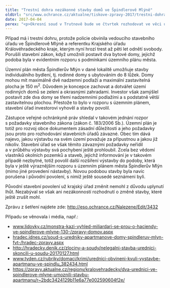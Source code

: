 ```yaml
---
title: "Trestní dohra nezákonné stavby domů ve Špindlerově Mlýně"
oldUrl: "src/www.ochrance.cz/aktualne/tiskove-zpravy-2017/trestni-dohra-nezakonne-stavby-domu-ve-spindlerove-mlyne"
date: 2017-04-04
perex: "<p>Okresní soud v Trutnově bude ve čtvrtek rozhodovat ve věci úředníků obviněných z maření úkolu úřední osoby z nedbalosti v souvislosti s povolením stavby dvou bytových domů ve Špindlerově Mlýně. Případem se zabýval i zástupce veřejné ochránkyně práv, který zjistil porušení stavebního zákona ze strany stavebního úřadu ve Špindlerově Mlýně a nečinnost Krajského úřadu Královéhradeckého kraje, který mohl částečně věc napravit, ale neudělal to, takže nezákonnost fakticky potvrdil.</p>"
---
```


<!-- imported from the old website -->

<p>Případ má i trestní dohru, protože policie obvinila vedoucího stavebního úřadu ve Špindlerově Mlýně a referentku Krajského úřadu Královéhradeckého kraje, kterým nyní hrozí trest až pěti let odnětí svobody. Porušili stavební zákon, když umožnili postavit dva bytové domy, jejichž podoba byla v evidentním rozporu s podmínkami územního plánu města. </p> <p>Územní plán města Špindlerův Mlýn v dané lokalitě umožňuje stavby individuálního bydlení, tj. rodinné domy s ubytováním do 8 lůžek. Domy mohou mít maximálně dvě nadzemní podlaží a maximální zastavitelná plocha je 150 m<sup>2</sup>. Důvodem je koncepce zachovat a dotvářet území rodinných domů se zelení a okrasnými zahradami. Investor však zamýšlel postavit zde dva domy se třemi nadzemními podlažími a s podstatně větší zastavitelnou plochou. Přestože to bylo v rozporu s územním plánem, stavební úřad investorovi vyhověl a stavby povolil. </p> <p>Zástupce veřejné ochránkyně práv shledal v takovém jednání rozpor s požadavky stavebního zákona (zákon č. 183/2006 Sb.). Územní plán je totiž pro rozvoj obce dokumentem zásadní důležitosti a jeho požadavky jsou proto pro rozhodování stavebních úřadů závazné. Obec tím dává najevo, jakou výstavbu na svém území považuje za přípustnou a jakou již nikoliv. Stavební úřad se však těmito závaznými požadavky neřídil a v průběhu výstavby svá pochybení ještě prohloubil. Zcela bez vědomí vlastníků okolních pozemků a staveb, jejichž informování je v takovém případě nezbytné, totiž povolil další rozšíření výstavby do podoby, která byla v ještě výraznějším rozporu s územním plánem města Špindlerův Mlýn (mimo jiné provedení nástavby). Novou podobou stavby byla navíc porušena i původní povolení, s nimiž ještě sousedé seznámeni byli.</p> <p>Původní stavební povolení už krajský úřad změnit nemohl z důvodu uplynutí lhůt. Nezabýval se však ani nezákonností rozhodnutí o změně stavby, které ještě zrušit mohl.</p><p> Zprávu z šetření najdete zde: <a title="Otevření do nového okna" href="http://eso.ochrance.cz/Nalezene/Edit/3432" target="_blank">http://eso.ochrance.cz/Nalezene/Edit/3432</a> <img alt="" src="https://www.ochrance.cz/typo3/ext/od_linkdesc/icons/external.gif" class="od_linkdesc_icon_external" /></p><p>Případu se věnovala i média, např.:</p><ul><li><a href="http://www.lidovky.cz/monstra-kazi-vyhled-miliardari-se-prou-o-haciendy-ve-spindlerove-mlyne-130-/zpravy-domov.aspx?c=A170107_123059_ln_domov_ele"><a href="http://www.lidovky.cz/monstra-kazi-vyhled-miliardari-se-prou-o-haciendy-ve-spindlerove-mlyne-130-/zpravy-domov.aspx?c=A170107_123059_ln_domov_ele" target="_blank">www.lidovky.cz/monstra-kazi-vyhled-miliardari-se-prou-o-haciendy-ve-spindlerove-mlyne-130-/zpravy-domov.aspx</a></a></li><li><a href="http://hradec.idnes.cz/soud-s-uredniky-apartmanove-domy-spindleruv-mlyn-fvt-/hradec-zpravy.aspx?c=A170126_131431_hradec-zpravy_the"><a href="http://hradec.idnes.cz/soud-s-uredniky-apartmanove-domy-spindleruv-mlyn-fvt-/hradec-zpravy.aspx?c=A170126_131431_hradec-zpravy_the" target="_blank">hradec.idnes.cz/soud-s-uredniky-apartmanove-domy-spindleruv-mlyn-fvt-/hradec-zpravy.aspx</a></a></li><li><a title="Otevření do nového okna" href="http://hradecky.denik.cz/zlociny-a-soudy/nelegalni-stavba-urednici-skoncili-u-soudu-20170127.html" target="_blank">http://hradecky.denik.cz/zlociny-a-soudy/nelegalni-stavba-urednici-skoncili-u-soudu-20170127.html</a> <img alt="" src="https://www.ochrance.cz/typo3/ext/od_linkdesc/icons/external.gif" class="od_linkdesc_icon_external" /> </li><li><a href="http://www.tyden.cz/rubriky/domaci/krimi/urednici-obvineni-kvuli-vystavbe-apartmanu-ve-spindlu_382434.html?showTab=nejnovejsi"><a href="http://www.tyden.cz/rubriky/domaci/krimi/urednici-obvineni-kvuli-vystavbe-apartmanu-ve-spindlu_382434.html?showTab=nejnovejsi" target="_blank">www.tyden.cz/rubriky/domaci/krimi/urednici-obvineni-kvuli-vystavbe-apartmanu-ve-spindlu_382434.html</a></a> </li><li><a href="https://zpravy.aktualne.cz/regiony/kralovehradecky/dva-urednici-ve-spindlerove-mlyne-umoznili-stavbu-apartmanu/r~2bdc3424129b11e6a77e002590604f2e/">https://zpravy.aktualne.cz/regiony/kralovehradecky/dva-urednici-ve-spindlerove-mlyne-umoznili-stavbu-apartmanu/r~2bdc3424129b11e6a77e002590604f2e/</a></li></ul>
